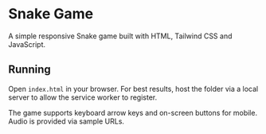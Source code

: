 # Snake Game

A simple responsive Snake game built with HTML, Tailwind CSS and JavaScript.

## Running
Open `index.html` in your browser. For best results, host the folder via a local server to allow the service worker to register.

The game supports keyboard arrow keys and on-screen buttons for mobile. Audio is provided via sample URLs.
